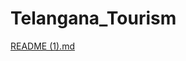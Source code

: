 # Telangana_Tourism

[README (1).md](https://github.com/rajeshchary1999/Telangana_Tourism/files/11199217/README.1.md)
